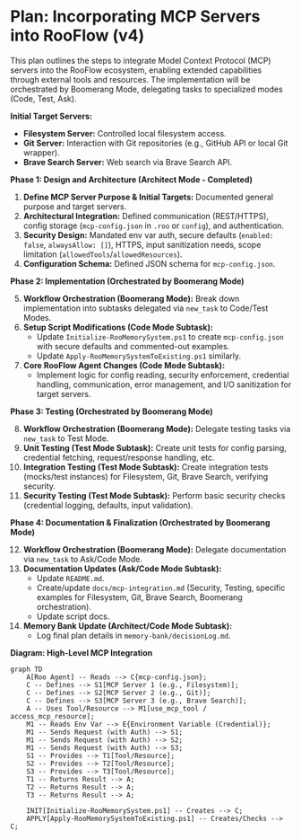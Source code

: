 # Plan: Incorporating MCP Servers into RooFlow (v4)

This plan outlines the steps to integrate Model Context Protocol (MCP) servers into the RooFlow ecosystem, enabling extended capabilities through external tools and resources. The implementation will be orchestrated by Boomerang Mode, delegating tasks to specialized modes (Code, Test, Ask).

**Initial Target Servers:**

*   **Filesystem Server:** Controlled local filesystem access.
*   **Git Server:** Interaction with Git repositories (e.g., GitHub API or local Git wrapper).
*   **Brave Search Server:** Web search via Brave Search API.

**Phase 1: Design and Architecture (Architect Mode - Completed)**

1.  **Define MCP Server Purpose & Initial Targets:** Documented general purpose and target servers.
2.  **Architectural Integration:** Defined communication (REST/HTTPS), config storage (`mcp-config.json` in `.roo` or `config`), and authentication.
3.  **Security Design:** Mandated env var auth, secure defaults (`enabled: false`, `alwaysAllow: []`), HTTPS, input sanitization needs, scope limitation (`allowedTools`/`allowedResources`).
4.  **Configuration Schema:** Defined JSON schema for `mcp-config.json`.

**Phase 2: Implementation (Orchestrated by Boomerang Mode)**

5.  **Workflow Orchestration (Boomerang Mode):** Break down implementation into subtasks delegated via `new_task` to Code/Test Modes.
6.  **Setup Script Modifications (Code Mode Subtask):**
    *   Update `Initialize-RooMemorySystem.ps1` to create `mcp-config.json` with secure defaults and commented-out examples.
    *   Update `Apply-RooMemorySystemToExisting.ps1` similarly.
7.  **Core RooFlow Agent Changes (Code Mode Subtask):**
    *   Implement logic for config reading, security enforcement, credential handling, communication, error management, and I/O sanitization for target servers.

**Phase 3: Testing (Orchestrated by Boomerang Mode)**

8.  **Workflow Orchestration (Boomerang Mode):** Delegate testing tasks via `new_task` to Test Mode.
9.  **Unit Testing (Test Mode Subtask):** Create unit tests for config parsing, credential fetching, request/response handling, etc.
10. **Integration Testing (Test Mode Subtask):** Create integration tests (mocks/test instances) for Filesystem, Git, Brave Search, verifying security.
11. **Security Testing (Test Mode Subtask):** Perform basic security checks (credential logging, defaults, input validation).

**Phase 4: Documentation & Finalization (Orchestrated by Boomerang Mode)**

12. **Workflow Orchestration (Boomerang Mode):** Delegate documentation via `new_task` to Ask/Code Mode.
13. **Documentation Updates (Ask/Code Mode Subtask):**
    *   Update `README.md`.
    *   Create/update `docs/mcp-integration.md` (Security, Testing, specific examples for Filesystem, Git, Brave Search, Boomerang orchestration).
    *   Update script docs.
14. **Memory Bank Update (Architect/Code Mode Subtask):**
    *   Log final plan details in `memory-bank/decisionLog.md`.

**Diagram: High-Level MCP Integration**

```mermaid
graph TD
    A[Roo Agent] -- Reads --> C{mcp-config.json};
    C -- Defines --> S1[MCP Server 1 (e.g., Filesystem)];
    C -- Defines --> S2[MCP Server 2 (e.g., Git)];
    C -- Defines --> S3[MCP Server 3 (e.g., Brave Search)];
    A -- Uses Tool/Resource --> M1[use_mcp_tool / access_mcp_resource];
    M1 -- Reads Env Var --> E{Environment Variable (Credential)};
    M1 -- Sends Request (with Auth) --> S1;
    M1 -- Sends Request (with Auth) --> S2;
    M1 -- Sends Request (with Auth) --> S3;
    S1 -- Provides --> T1[Tool/Resource];
    S2 -- Provides --> T2[Tool/Resource];
    S3 -- Provides --> T3[Tool/Resource];
    T1 -- Returns Result --> A;
    T2 -- Returns Result --> A;
    T3 -- Returns Result --> A;

    INIT[Initialize-RooMemorySystem.ps1] -- Creates --> C;
    APPLY[Apply-RooMemorySystemToExisting.ps1] -- Creates/Checks --> C;